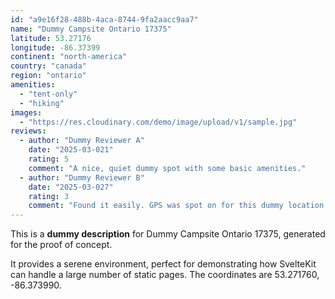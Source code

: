 ```yaml
---
id: "a9e16f28-488b-4aca-8744-9fa2aacc9aa7"
name: "Dummy Campsite Ontario 17375"
latitude: 53.27176
longitude: -86.37399
continent: "north-america"
country: "canada"
region: "ontario"
amenities:
  - "tent-only"
  - "hiking"
images:
  - "https://res.cloudinary.com/demo/image/upload/v1/sample.jpg"
reviews:
  - author: "Dummy Reviewer A"
    date: "2025-03-021"
    rating: 5
    comment: "A nice, quiet dummy spot with some basic amenities."
  - author: "Dummy Reviewer B"
    date: "2025-03-027"
    rating: 3
    comment: "Found it easily. GPS was spot on for this dummy location."
---
```


This is a **dummy description** for Dummy Campsite Ontario 17375, generated for the proof of concept.

It provides a serene environment, perfect for demonstrating how SvelteKit can handle a large number of static pages. The coordinates are 53.271760, -86.373990.
